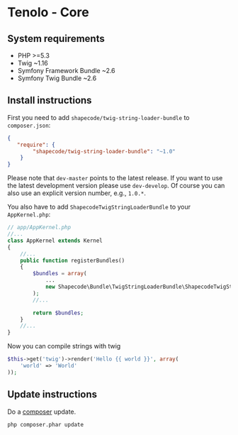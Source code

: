 Tenolo - Core
=======================

System requirements
-----------------------------------

* PHP >=5.3
* Twig ~1.16
* Symfony Framework Bundle ~2.6
* Symfony Twig Bundle ~2.6

Install instructions
--------------------------------

First you need to add `shapecode/twig-string-loader-bundle` to `composer.json`:

``` json
{
   "require": {
        "shapecode/twig-string-loader-bundle": "~1.0"
    }
}
```

Please note that `dev-master` points to the latest release. If you want to use the latest development version please use `dev-develop`. Of course you can also use an explicit version number, e.g., `1.0.*`.

You also have to add `ShapecodeTwigStringLoaderBundle` to your `AppKernel.php`:

``` php
// app/AppKernel.php
//...
class AppKernel extends Kernel
{
    //...
    public function registerBundles()
    {
        $bundles = array(
            ...
            new Shapecode\Bundle\TwigStringLoaderBundle\ShapecodeTwigStringLoaderBundle(),
        );
        //...

        return $bundles;
    }
    //...
}
```

Now you can compile strings with twig

``` php
$this->get('twig')->render('Hello {{ world }}', array(
    'world' => 'World'
));
```

Update instructions
---------------------------

Do a [composer](https://getcomposer.org/doc/00-intro.md) update.

```bash
php composer.phar update
```